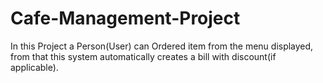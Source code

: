 # Cafe-Management-Project
In this Project a Person(User) can Ordered item from the menu displayed, from that this system automatically creates a bill with discount(if applicable).
